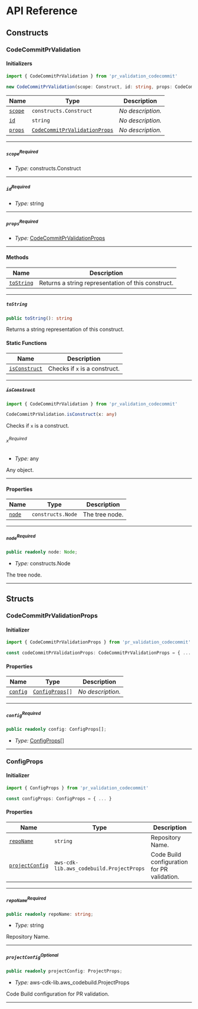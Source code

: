 # API Reference <a name="API Reference" id="api-reference"></a>

## Constructs <a name="Constructs" id="Constructs"></a>

### CodeCommitPrValidation <a name="CodeCommitPrValidation" id="pr_validation_codecommit.CodeCommitPrValidation"></a>

#### Initializers <a name="Initializers" id="pr_validation_codecommit.CodeCommitPrValidation.Initializer"></a>

```typescript
import { CodeCommitPrValidation } from 'pr_validation_codecommit'

new CodeCommitPrValidation(scope: Construct, id: string, props: CodeCommitPrValidationProps)
```

| **Name** | **Type** | **Description** |
| --- | --- | --- |
| <code><a href="#pr_validation_codecommit.CodeCommitPrValidation.Initializer.parameter.scope">scope</a></code> | <code>constructs.Construct</code> | *No description.* |
| <code><a href="#pr_validation_codecommit.CodeCommitPrValidation.Initializer.parameter.id">id</a></code> | <code>string</code> | *No description.* |
| <code><a href="#pr_validation_codecommit.CodeCommitPrValidation.Initializer.parameter.props">props</a></code> | <code><a href="#pr_validation_codecommit.CodeCommitPrValidationProps">CodeCommitPrValidationProps</a></code> | *No description.* |

---

##### `scope`<sup>Required</sup> <a name="scope" id="pr_validation_codecommit.CodeCommitPrValidation.Initializer.parameter.scope"></a>

- *Type:* constructs.Construct

---

##### `id`<sup>Required</sup> <a name="id" id="pr_validation_codecommit.CodeCommitPrValidation.Initializer.parameter.id"></a>

- *Type:* string

---

##### `props`<sup>Required</sup> <a name="props" id="pr_validation_codecommit.CodeCommitPrValidation.Initializer.parameter.props"></a>

- *Type:* <a href="#pr_validation_codecommit.CodeCommitPrValidationProps">CodeCommitPrValidationProps</a>

---

#### Methods <a name="Methods" id="Methods"></a>

| **Name** | **Description** |
| --- | --- |
| <code><a href="#pr_validation_codecommit.CodeCommitPrValidation.toString">toString</a></code> | Returns a string representation of this construct. |

---

##### `toString` <a name="toString" id="pr_validation_codecommit.CodeCommitPrValidation.toString"></a>

```typescript
public toString(): string
```

Returns a string representation of this construct.

#### Static Functions <a name="Static Functions" id="Static Functions"></a>

| **Name** | **Description** |
| --- | --- |
| <code><a href="#pr_validation_codecommit.CodeCommitPrValidation.isConstruct">isConstruct</a></code> | Checks if `x` is a construct. |

---

##### ~~`isConstruct`~~ <a name="isConstruct" id="pr_validation_codecommit.CodeCommitPrValidation.isConstruct"></a>

```typescript
import { CodeCommitPrValidation } from 'pr_validation_codecommit'

CodeCommitPrValidation.isConstruct(x: any)
```

Checks if `x` is a construct.

###### `x`<sup>Required</sup> <a name="x" id="pr_validation_codecommit.CodeCommitPrValidation.isConstruct.parameter.x"></a>

- *Type:* any

Any object.

---

#### Properties <a name="Properties" id="Properties"></a>

| **Name** | **Type** | **Description** |
| --- | --- | --- |
| <code><a href="#pr_validation_codecommit.CodeCommitPrValidation.property.node">node</a></code> | <code>constructs.Node</code> | The tree node. |

---

##### `node`<sup>Required</sup> <a name="node" id="pr_validation_codecommit.CodeCommitPrValidation.property.node"></a>

```typescript
public readonly node: Node;
```

- *Type:* constructs.Node

The tree node.

---


## Structs <a name="Structs" id="Structs"></a>

### CodeCommitPrValidationProps <a name="CodeCommitPrValidationProps" id="pr_validation_codecommit.CodeCommitPrValidationProps"></a>

#### Initializer <a name="Initializer" id="pr_validation_codecommit.CodeCommitPrValidationProps.Initializer"></a>

```typescript
import { CodeCommitPrValidationProps } from 'pr_validation_codecommit'

const codeCommitPrValidationProps: CodeCommitPrValidationProps = { ... }
```

#### Properties <a name="Properties" id="Properties"></a>

| **Name** | **Type** | **Description** |
| --- | --- | --- |
| <code><a href="#pr_validation_codecommit.CodeCommitPrValidationProps.property.config">config</a></code> | <code><a href="#pr_validation_codecommit.ConfigProps">ConfigProps</a>[]</code> | *No description.* |

---

##### `config`<sup>Required</sup> <a name="config" id="pr_validation_codecommit.CodeCommitPrValidationProps.property.config"></a>

```typescript
public readonly config: ConfigProps[];
```

- *Type:* <a href="#pr_validation_codecommit.ConfigProps">ConfigProps</a>[]

---

### ConfigProps <a name="ConfigProps" id="pr_validation_codecommit.ConfigProps"></a>

#### Initializer <a name="Initializer" id="pr_validation_codecommit.ConfigProps.Initializer"></a>

```typescript
import { ConfigProps } from 'pr_validation_codecommit'

const configProps: ConfigProps = { ... }
```

#### Properties <a name="Properties" id="Properties"></a>

| **Name** | **Type** | **Description** |
| --- | --- | --- |
| <code><a href="#pr_validation_codecommit.ConfigProps.property.repoName">repoName</a></code> | <code>string</code> | Repository Name. |
| <code><a href="#pr_validation_codecommit.ConfigProps.property.projectConfig">projectConfig</a></code> | <code>aws-cdk-lib.aws_codebuild.ProjectProps</code> | Code Build configuration for PR validation. |

---

##### `repoName`<sup>Required</sup> <a name="repoName" id="pr_validation_codecommit.ConfigProps.property.repoName"></a>

```typescript
public readonly repoName: string;
```

- *Type:* string

Repository Name.

---

##### `projectConfig`<sup>Optional</sup> <a name="projectConfig" id="pr_validation_codecommit.ConfigProps.property.projectConfig"></a>

```typescript
public readonly projectConfig: ProjectProps;
```

- *Type:* aws-cdk-lib.aws_codebuild.ProjectProps

Code Build configuration for PR validation.

---



